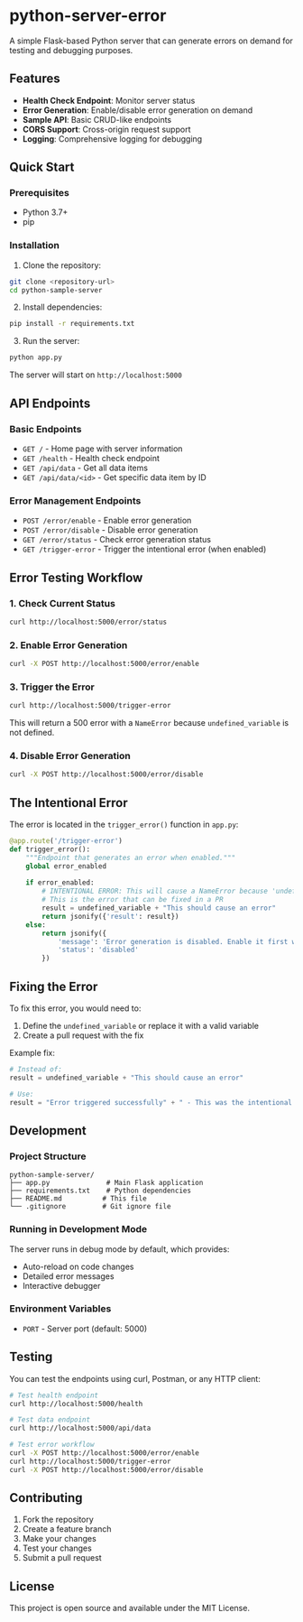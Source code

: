 # python-server-error

A simple Flask-based Python server that can generate errors on demand for testing and debugging purposes.

## Features

- **Health Check Endpoint**: Monitor server status
- **Error Generation**: Enable/disable error generation on demand
- **Sample API**: Basic CRUD-like endpoints
- **CORS Support**: Cross-origin request support
- **Logging**: Comprehensive logging for debugging

## Quick Start

### Prerequisites

- Python 3.7+
- pip

### Installation

1. Clone the repository:
```bash
git clone <repository-url>
cd python-sample-server
```

2. Install dependencies:
```bash
pip install -r requirements.txt
```

3. Run the server:
```bash
python app.py
```

The server will start on `http://localhost:5000`

## API Endpoints

### Basic Endpoints

- `GET /` - Home page with server information
- `GET /health` - Health check endpoint
- `GET /api/data` - Get all data items
- `GET /api/data/<id>` - Get specific data item by ID

### Error Management Endpoints

- `POST /error/enable` - Enable error generation
- `POST /error/disable` - Disable error generation  
- `GET /error/status` - Check error generation status
- `GET /trigger-error` - Trigger the intentional error (when enabled)

## Error Testing Workflow

### 1. Check Current Status
```bash
curl http://localhost:5000/error/status
```

### 2. Enable Error Generation
```bash
curl -X POST http://localhost:5000/error/enable
```

### 3. Trigger the Error
```bash
curl http://localhost:5000/trigger-error
```

This will return a 500 error with a `NameError` because `undefined_variable` is not defined.

### 4. Disable Error Generation
```bash
curl -X POST http://localhost:5000/error/disable
```

## The Intentional Error

The error is located in the `trigger_error()` function in `app.py`:

```python
@app.route('/trigger-error')
def trigger_error():
    """Endpoint that generates an error when enabled."""
    global error_enabled
    
    if error_enabled:
        # INTENTIONAL ERROR: This will cause a NameError because 'undefined_variable' is not defined
        # This is the error that can be fixed in a PR
        result = undefined_variable + "This should cause an error"
        return jsonify({'result': result})
    else:
        return jsonify({
            'message': 'Error generation is disabled. Enable it first with POST /error/enable',
            'status': 'disabled'
        })
```

## Fixing the Error

To fix this error, you would need to:

1. Define the `undefined_variable` or replace it with a valid variable
2. Create a pull request with the fix

Example fix:
```python
# Instead of:
result = undefined_variable + "This should cause an error"

# Use:
result = "Error triggered successfully" + " - This was the intentional error"
```

## Development

### Project Structure
```
python-sample-server/
├── app.py              # Main Flask application
├── requirements.txt    # Python dependencies
├── README.md          # This file
└── .gitignore         # Git ignore file
```

### Running in Development Mode

The server runs in debug mode by default, which provides:
- Auto-reload on code changes
- Detailed error messages
- Interactive debugger

### Environment Variables

- `PORT` - Server port (default: 5000)

## Testing

You can test the endpoints using curl, Postman, or any HTTP client:

```bash
# Test health endpoint
curl http://localhost:5000/health

# Test data endpoint
curl http://localhost:5000/api/data

# Test error workflow
curl -X POST http://localhost:5000/error/enable
curl http://localhost:5000/trigger-error
curl -X POST http://localhost:5000/error/disable
```

## Contributing

1. Fork the repository
2. Create a feature branch
3. Make your changes
4. Test your changes
5. Submit a pull request

## License

This project is open source and available under the MIT License. 
